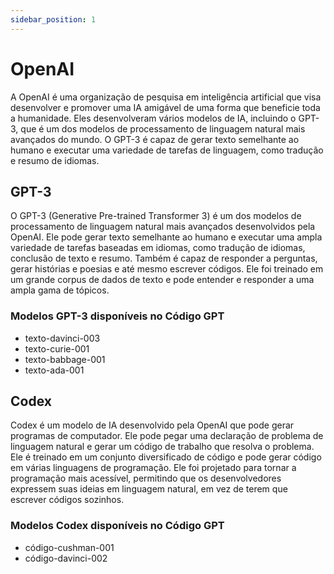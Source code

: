 ```yaml
---
sidebar_position: 1
---
```


# OpenAI

A OpenAI é uma organização de pesquisa em inteligência artificial que visa desenvolver e promover uma IA amigável de uma forma que beneficie toda a humanidade. Eles desenvolveram vários modelos de IA, incluindo o GPT-3, que é um dos modelos de processamento de linguagem natural mais avançados do mundo. O GPT-3 é capaz de gerar texto semelhante ao humano e executar uma variedade de tarefas de linguagem, como tradução e resumo de idiomas.

## GPT-3
O GPT-3 (Generative Pre-trained Transformer 3) é um dos modelos de processamento de linguagem natural mais avançados desenvolvidos pela OpenAI. Ele pode gerar texto semelhante ao humano e executar uma ampla variedade de tarefas baseadas em idiomas, como tradução de idiomas, conclusão de texto e resumo. Também é capaz de responder a perguntas, gerar histórias e poesias e até mesmo escrever códigos. Ele foi treinado em um grande corpus de dados de texto e pode entender e responder a uma ampla gama de tópicos.

### Modelos GPT-3 disponíveis no Código GPT
- texto-davinci-003
- texto-curie-001
- texto-babbage-001
- texto-ada-001


## Codex
Codex é um modelo de IA desenvolvido pela OpenAI que pode gerar programas de computador. Ele pode pegar uma declaração de problema de linguagem natural e gerar um código de trabalho que resolva o problema. Ele é treinado em um conjunto diversificado de código e pode gerar código em várias linguagens de programação. Ele foi projetado para tornar a programação mais acessível, permitindo que os desenvolvedores expressem suas ideias em linguagem natural, em vez de terem que escrever códigos sozinhos.

### Modelos Codex disponíveis no Código GPT
- código-cushman-001
- código-davinci-002